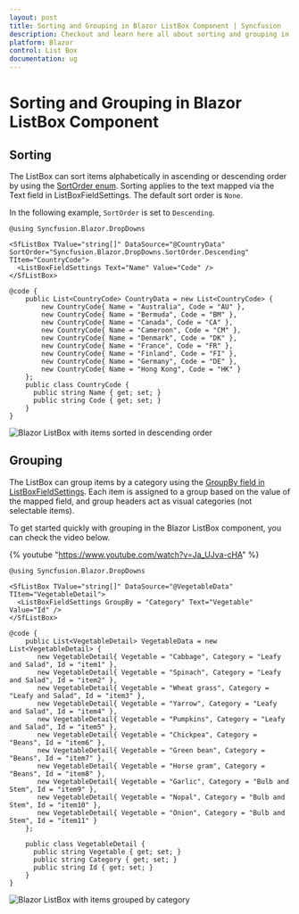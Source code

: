 ```yaml
---
layout: post
title: Sorting and Grouping in Blazor ListBox Component | Syncfusion
description: Checkout and learn here all about sorting and grouping in Syncfusion Blazor ListBox component and more.
platform: Blazor
control: List Box
documentation: ug
---
```


# Sorting and Grouping in Blazor ListBox Component

## Sorting

The ListBox can sort items alphabetically in ascending or descending order by using the [SortOrder enum](https://help.syncfusion.com/cr/blazor/Syncfusion.Blazor.DropDowns.SortOrder.html). Sorting applies to the text mapped via the Text field in ListBoxFieldSettings. The default sort order is `None`.

In the following example, `SortOrder` is set to `Descending`.

```cshtml
@using Syncfusion.Blazor.DropDowns

<SfListBox TValue="string[]" DataSource="@CountryData" SortOrder="Syncfusion.Blazor.DropDowns.SortOrder.Descending" TItem="CountryCode">
  <ListBoxFieldSettings Text="Name" Value="Code" />
</SfListBox>

@code {
    public List<CountryCode> CountryData = new List<CountryCode> {
        new CountryCode{ Name = "Australia", Code = "AU" },
        new CountryCode{ Name = "Bermuda", Code = "BM" },
        new CountryCode{ Name = "Canada", Code = "CA" },
        new CountryCode{ Name = "Cameroon", Code = "CM" },
        new CountryCode{ Name = "Denmark", Code = "DK" },
        new CountryCode{ Name = "France", Code = "FR" },
        new CountryCode{ Name = "Finland", Code = "FI" },
        new CountryCode{ Name = "Germany", Code = "DE" },
        new CountryCode{ Name = "Hong Kong", Code = "HK" }
    };
    public class CountryCode {
      public string Name { get; set; }
      public string Code { get; set; }
    }
}

```

![Blazor ListBox with items sorted in descending order](images/blazor-listbox-sorting.png)


## Grouping

The ListBox can group items by a category using the [GroupBy field in ListBoxFieldSettings](https://help.syncfusion.com/cr/blazor/Syncfusion.Blazor.DropDowns.ListBoxFieldSettings.html#Syncfusion_Blazor_DropDowns_ListBoxFieldSettings_GroupBy). Each item is assigned to a group based on the value of the mapped field, and group headers act as visual categories (not selectable items).

To get started quickly with grouping in the Blazor ListBox component, you can check the video below.

{% youtube "https://www.youtube.com/watch?v=Ja_UJva-cHA" %}

```cshtml
@using Syncfusion.Blazor.DropDowns

<SfListBox TValue="string[]" DataSource="@VegetableData" TItem="VegetableDetail">
  <ListBoxFieldSettings GroupBy = "Category" Text="Vegetable" Value="Id" />
</SfListBox>

@code {
    public List<VegetableDetail> VegetableData = new List<VegetableDetail> {
       new VegetableDetail{ Vegetable = "Cabbage", Category = "Leafy and Salad", Id = "item1" },
       new VegetableDetail{ Vegetable = "Spinach", Category = "Leafy and Salad", Id = "item2" },
       new VegetableDetail{ Vegetable = "Wheat grass", Category = "Leafy and Salad", Id = "item3" },
       new VegetableDetail{ Vegetable = "Yarrow", Category = "Leafy and Salad", Id = "item4" },
       new VegetableDetail{ Vegetable = "Pumpkins", Category = "Leafy and Salad", Id = "item5" },
       new VegetableDetail{ Vegetable = "Chickpea", Category = "Beans", Id = "item6" },
       new VegetableDetail{ Vegetable = "Green bean", Category = "Beans", Id = "item7" },
       new VegetableDetail{ Vegetable = "Horse gram", Category = "Beans", Id = "item8" },
       new VegetableDetail{ Vegetable = "Garlic", Category = "Bulb and Stem", Id = "item9" },
       new VegetableDetail{ Vegetable = "Nopal", Category = "Bulb and Stem", Id = "item10" },
       new VegetableDetail{ Vegetable = "Onion", Category = "Bulb and Stem", Id = "item11" }
    };

    public class VegetableDetail {
      public string Vegetable { get; set; }
      public string Category { get; set; }
      public string Id { get; set; }
    }
}
```

![Blazor ListBox with items grouped by category](images/blazor-listbox-grouping.png)